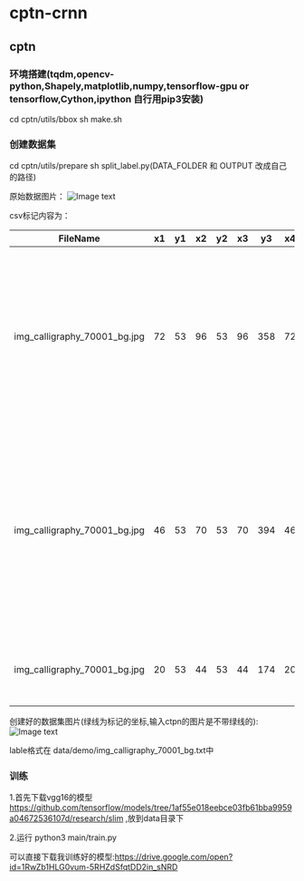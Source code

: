 # cptn-crnn

## cptn

### 环境搭建(tqdm,opencv-python,Shapely,matplotlib,numpy,tensorflow-gpu or tensorflow,Cython,ipython 自行用pip3安装)
 cd cptn/utils/bbox
 sh make.sh

### 创建数据集
 cd cptn/utils/prepare
 sh split_label.py(DATA_FOLDER 和 OUTPUT 改成自己的路径)

 原始数据图片：
 ![Image text](https://github.com/hwwu/cptn-crnn/blob/master/cptn/data/demo/source/img_calligraphy_70001_bg.jpg)
 
 csv标记内容为：
 
  FileName                    | x1| y1| x2| y2| x3| y3| x4| y4| text
  ----------------------------|---|---|---|---|---|---|---|---|------
  img_calligraphy_70001_bg.jpg|72 |53 |96 |53 |96 |358|72 |358|黎沈昨骑托那缝丁聚侮篮海炭
  img_calligraphy_70001_bg.jpg|46 |53 |70 |53 |70 |394|46 |394|缩蝇躁劣趋拴局伦绸启杭吭惯蛋仅
  img_calligraphy_70001_bg.jpg|20 |53 |44 |53 |44 |174|20 |174|效射市关蝉
 
 创建好的数据集图片(绿线为标记的坐标,输入ctpn的图片是不带绿线的):
 ![Image text](https://github.com/hwwu/cptn-crnn/blob/master/cptn/data/demo/img_calligraphy_70001_bg.jpg)
 
 lable格式在 data/demo/img_calligraphy_70001_bg.txt中

### 训练
  
  1.首先下载vgg16的模型
  https://github.com/tensorflow/models/tree/1af55e018eebce03fb61bba9959a04672536107d/research/slim
  ,放到data目录下
  
  2.运行 python3 main/train.py
  
  可以直接下载我训练好的模型:https://drive.google.com/open?id=1RwZb1HLG0vum-5RHZdSfqtDD2in_sNRD
 
